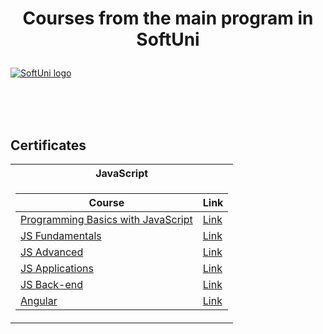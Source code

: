 # <p align="center"> Courses from the main program in SoftUni <p>

<a href="https://softuni.bg/trainings/courses" rel="Courses"> ![SoftUni logo][logo] </a>

[logo]: http://innovationstarterbox.bg/wp-content/uploads/2016/05/Softuni_logo_trasparent.png "Logo Title Text 2"

<br/>
<br/>
<br/>

<h2> Certificates </h2>

<table>

<tr>
  <th> JavaScript </th> 
</tr>

<tr>
<td>

| **Course** | **Link** |
| -------------------------------------------------------------------------------------- | -------------------------------------------------------------------------------------- |
| <a href="https://softuni.bg/trainings/2904/programming-basics-with-javascript-april-2020" > Programming Basics with JavaScript  </a> | <a href="https://softuni.bg/certificates/details/82279/e0c57169"> Link</a> |
| <a href="https://softuni.bg/trainings/3133/js-fundamentals-september-2020" > JS Fundamentals </a> | <a href="https://softuni.bg/certificates/details/96830/f508bb47"> Link</a> |
| <a href="https://softuni.bg/trainings/3217/js-advanced-january-2021" > JS Advanced </a> | <a href="https://softuni.bg/certificates/details/98224/7b03d224"> Link</a> |
| <a href="https://softuni.bg/trainings/3218/js-applications-february-2021" > JS Applications </a> | <a href="https://softuni.bg/certificates/details/102303/86789331"> Link</a> |
| <a href="https://softuni.bg/trainings/3357/js-back-end-may-2021" > JS Back-end </a> | <a href=""> Link</a> |
| <a href="https://softuni.bg/trainings/3358/angular-july-2021" > Angular </a> | <a href=""> Link</a> |

</td>
</tr>
</table>
